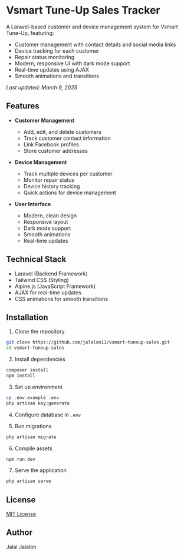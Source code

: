 # Vsmart Tune-Up Sales Tracker

A Laravel-based customer and device management system for Vsmart Tune-Up, featuring:

- Customer management with contact details and social media links
- Device tracking for each customer
- Repair status monitoring
- Modern, responsive UI with dark mode support
- Real-time updates using AJAX
- Smooth animations and transitions

_Last updated: March 9, 2025_

## Features

- **Customer Management**
  - Add, edit, and delete customers
  - Track customer contact information
  - Link Facebook profiles
  - Store customer addresses

- **Device Management**
  - Track multiple devices per customer
  - Monitor repair status
  - Device history tracking
  - Quick actions for device management

- **User Interface**
  - Modern, clean design
  - Responsive layout
  - Dark mode support
  - Smooth animations
  - Real-time updates

## Technical Stack

- Laravel (Backend Framework)
- Tailwind CSS (Styling)
- Alpine.js (JavaScript Framework)
- AJAX for real-time updates
- CSS animations for smooth transitions

## Installation

1. Clone the repository
```bash
git clone https://github.com/jalalon11/vsmart-tuneup-sales.git
cd vsmart-tuneup-sales
```

2. Install dependencies
```bash
composer install
npm install
```

3. Set up environment
```bash
cp .env.example .env
php artisan key:generate
```

4. Configure database in `.env`

5. Run migrations
```bash
php artisan migrate
```

6. Compile assets
```bash
npm run dev
```

7. Serve the application
```bash
php artisan serve
```

## License

[MIT License](LICENSE.md)

## Author

Jalal Jalalon
